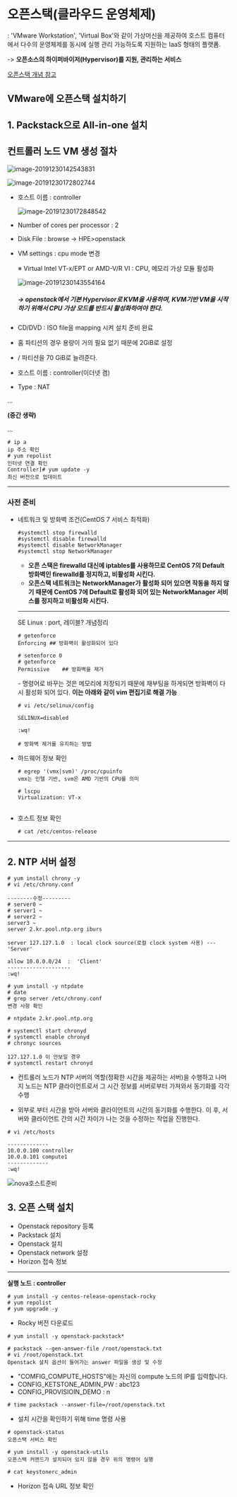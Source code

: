 # 오픈스택(클라우드 운영체제)

: 'VMware Workstation', 'Virtual Box'와 같이 가상머신을 제공하여 호스트 컴퓨터에서 다수의 운영체제를 동시에 실행 관리 가능하도록 지원하는 IaaS 형태의 플랫폼.

-> **오픈소스의 하이퍼바이저(Hypervisor)를 지원, 관리하는 서비스**

[오픈스택 개념 참고](https://blog.naver.com/love_tolty/220231856481)



## VMware에 오픈스택 설치하기

## 1. Packstack으로 All-in-one 설치



## 컨트롤러 노드 VM 생성 절차



![image-20191230142543831](https://user-images.githubusercontent.com/58682321/71606024-00274200-2bb1-11ea-90ff-ee2da370d215.png)

![image-20191230172802744](https://user-images.githubusercontent.com/58682321/71606032-0b7a6d80-2bb1-11ea-9757-8cc129ffb1c9.png)

- 호스트 이름 : controller

  ![image-20191230172848542](https://user-images.githubusercontent.com/58682321/71606044-1c2ae380-2bb1-11ea-98a1-cfcfd136dcaf.png)

- Number of cores per processor : 2

  

- Disk File :  browse -> HPE>openstack 



- VM settings : cpu mode 변경

  ※ Virtual Intel VT-x/EPT or AMD-V/R VI : CPU, 메모리 가상 모듈 활성화

  ![image-20191230143554164](https://user-images.githubusercontent.com/58682321/71781885-1e5cca00-3017-11ea-83ea-95878350913a.png)

  

  #####  -> openstack에서 기본 Hypervisor로 KVM을 사용하며, KVM기반 VM을 시작하기 위해서 CPU 가상 모드를 반드시 활성화하여야 한다.

  

- CD/DVD : ISO file을 mapping 시켜 설치 준비 완료



- 홈 파티션의 경우 용량이 거의 필요 없기 때문에 2GiB로 설정
- / 파티션을 70 GiB로 늘려준다.

- 호스트 이름 : controller(이더넷 켬)

- Type : NAT

  

...

**(중간 생략)**

...

```shell
# ip a	
ip 주소 확인
# yum repolist	
인터넷 연결 확인
Controller]# yum update -y	
최신 버전으로 업데이트
```

---

### 사전 준비

- 네트워크 및 방화벽 조건(CentOS 7 서비스 최적화)

  ```shell
  #systemctl stop firewalld
  #systemctl disable firewalld
  #systemctl disable NetworkManager
  #systemctl stop NetworkManager
  ```
  
  - **오픈 스택은 firewalld 대신에 iptables를 사용하므로 CentOS 7의 Default 방화벽인 firewalld를 정지하고, 비활성화 시킨다.**
  - **오픈스택 네트워크는 NetworkManager가 활성화 되어 있으면 작동을 하지 않기 때문에 CentOS 7에 Default로 활성화 되어 있는 NetworkManager 서비스를 정지하고 비활성화 시킨다.**
  
  
  
  
  
  ---
  
  SE Linux : port, 레이블? 개념정리
  
  ```shell
  # getenforce
  Enforcing	## 방화벽이 활성화되어 있다
  
  # setenforce 0
  # getenforce
  Permissive	## 방화벽을 제거
  ```
  
  \- 명령어로 바꾸는 것은 메모리에 저장되기 때문에 재부팅을 하게되면 방화벽이 다시 활성화 되어 있다. **이는 아래와 같이 vim 편집기로 해결 가능**
  
  ```shell
  # vi /etc/selinux/config
  
  SELINUX=disabled
  
  :wq!
  
  # 방화벽 제거를 유지하는 방법
  ```
  
  
  
- 하드웨어 정보 확인

  ```shell
  # egrep '(vmx|svm)' /proc/cpuinfo
  vmx는 인텔 기반, svm은 AMD 기반의 CPU를 의미
  
  # lscpu
  Virtualization: VT-x
  ```



## 

- 호스트 정보 확인

  ```shell
  # cat /etc/centos-release
  ```


---



## 2. NTP 서버 설정

```shell
# yum install chrony -y
# vi /etc/chrony.conf

--------수정---------
# server0 ~
# server1 ~
# server2 ~
server3 ~
server 2.kr.pool.ntp.org iburs

server 127.127.1.0 	: local clock source(로컬 clock system 사용) --- 'Server'

allow 10.0.0.0/24  :  'Client'
--------------------
:wq!

# yum install -y ntpdate
# date
# grep server /etc/chrony.conf
변경 사항 확인

# ntpdate 2.kr.pool.ntp.org

# systemctl start chronyd
# systemctl enable chronyd
# chronyc sources

127.127.1.0 이 안보일 경우
# systemctl restart chronyd
```

* 컨트롤러 노드가 NTP 서버의 역할(정확한 시간을 제공하는 서버)을 수행하고 나머지 노드는 NTP 클라이언트로서 그 시간 정보를 서버로부터 가져와서 동기화를 각각 수행

- 외부로 부터 시간을 받아 서버와 클라이언트의 시간의 동기화를 수행한다. 이 후, 서버와 클라이언트 간의 시간 차이가 나는 것을 수정하는 작업을 진행한다.



```shell
# vi /etc/hosts

-------------
10.0.0.100 controller
10.0.0.101 compute1
-------------
:wq!

```



![nova호스트준비](https://user-images.githubusercontent.com/58682321/71782742-eb1f3880-3020-11ea-9ab0-fea00cce9bec.PNG)



## 3. 오픈 스택 설치

- Openstack repository 등록
- Packstack 설치
- Openstack 설치
- Openstack network 설정
- Horizon 접속 정보



---

**실행 노드 : controller**



```shell
# yum install -y centos-release-openstack-rocky
# yum repolist
# yum upgrade -y
```

- Rocky 버전 다운로드



```shell
# yum install -y openstack-packstack*

# packstack --gen-answer-file /root/openstack.txt
# vi /root/openstack.txt
Openstack 설치 옵션이 들어가는 answer 파일을 생성 및 수정
```

- "COMFIG_COMPUTE_HOSTS"에는 자신의 compute 노드의 IP를 입력합니다.
- CONFIG_KETSTONE_ADMIN_PW : abc123
- CONFIG_PROVISIOIN_DEMO : n

```shell
# time packstack --answer-file=/root/openstack.txt
```

- 설치 시간을 확인하기 위해 time 명령 사용



```shell
# openstack-status
오픈스택 서비스 확인

# yum install -y openstack-utils
오픈스택 커맨드가 설치되어 있지 않을 경우 위의 명령어 실행
```



```shell
# cat keystonerc_admin
```

- Horizon 접속 URL 정보 확인

